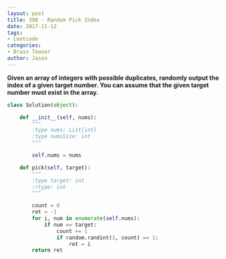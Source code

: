 ```yaml
---
layout: post
title: 398 - Random Pick Index
date: 2017-11-12
tags:
- Leetcode
categories:
- Brain Teaser
author: Jason
---
```

**Given an array of integers with possible duplicates, randomly output the index of a given target number. You can assume that the given target number must exist in the array.**


```python
class Solution(object):

    def __init__(self, nums):
        """
        :type nums: List[int]
        :type numsSize: int
        """

        self.nums = nums

    def pick(self, target):
        """
        :type target: int
        :rtype: int
        """

        count = 0
        ret = -1
        for i, num in enumerate(self.nums):
            if num == target:
                count += 1
                if random.randint(1, count) == 1:
                    ret = i
        return ret
```
